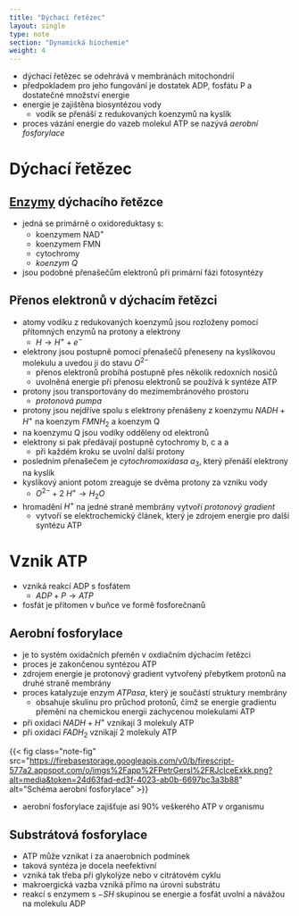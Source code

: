 ```yaml
---
title: "Dýchací řetězec"
layout: single
type: note
section: "Dynamická biochemie"
weight: 4
---
```

- dýchací řetězec se odehrává v membránách mitochondrií
- předpokladem pro jeho fungování je dostatek ADP, fosfátu P a dostatečné množství energie
- energie je zajištěna biosyntézou vody
    - vodík se přenáší z redukovaných koenzymů na kyslík
- proces vázání energie do vazeb molekul ATP se nazývá _aerobní fosforylace_
# Dýchací řetězec
## [Enzymy](/notes/research/chemistry/biochemistry/descriptive-biochemistry/enzymes) dýchacího řetězce
- jedná se primárně o oxidoreduktasy s:
    - koenzymem NAD$^+$
    - koenzymem FMN
    - cytochromy
    - _koenzym Q_
- jsou podobné přenašečům elektronů při primární fázi fotosyntézy
## Přenos elektronů v dýchacím řetězci
- atomy vodíku z redukovaných koenzymů jsou rozloženy pomocí přítomných enzymů na protony a elektrony
    - $H\longrightarrow{H^++e^-}$
- elektrony jsou postupně pomocí přenašečů přeneseny na kyslíkovou molekulu a uvedou ji do stavu $O^{2-}$
    - přenos elektronů probíhá postupně přes několik redoxních nosičů
    - uvolněná energie při přenosu elektronů se používá k syntéze ATP
- protony jsou transportovány do mezimembránového prostoru
    - _protonová pumpa_
- protony jsou nejdříve spolu s elektrony přenášeny z koenzymu $NADH+H^+$ na koenzym $FMNH_2$ a koenzym Q
- na koenzymu Q jsou vodíky odděleny od elektronů
- elektrony si pak předávají postupně cytochromy b, c a a
    - při každém kroku se uvolní další protony
- posledním přenašečem je _cytochromoxidasa a_$_3$, který přenáší  elektrony na kyslík
- kyslíkový aniont potom zreaguje se dvěma protony za vzniku vody
    - $O^{2-}+2\ H^+\longrightarrow{H_2O}$
- hromadění $H^+$ na jedné straně membrány vytvoří _protonový gradient_
    - vytvoří se elektrochemický článek, který je zdrojem energie pro další syntézu ATP
# Vznik ATP
- vzniká reakcí ADP s fosfátem
    - $ADP+P\longrightarrow{ATP}$
- fosfát je přítomen v buňce ve formě fosforečnanů
## Aerobní fosforylace
- je to systém oxidačních přeměn v oxdiačním dýchacím řetězci
- proces je zakončenou syntézou ATP
- zdrojem energie je protonový gradient vytvořený přebytkem protonů na druhé straně membrány
- proces katalyzuje enzym _ATPasa_, který je součástí struktury membrány
    - obsahuje skulinu pro průchod protonů, čímž se energie gradientu přemění na chemickou energii zachycenou molekulami ATP
- při oxidaci $NADH+H^+$ vznikají 3 molekuly ATP
- při oxidaci $FADH_2$ vznikají 2 molekuly ATP

{{< fig class="note-fig" src="https://firebasestorage.googleapis.com/v0/b/firescript-577a2.appspot.com/o/imgs%2Fapp%2FPetrGersl%2FRJclceExkk.png?alt=media&token=24d63fad-ed3f-4023-ab0b-6697bc3a3b88" alt="Schéma aerobní fosforylace" >}}

- aerobní fosforylace zajišťuje asi 90% veškerého ATP v organismu
## Substrátová fosforylace
- ATP může vznikat i za anaerobních podmínek
- taková syntéza je docela neefektivní
- vzniká tak třeba při glykolýze nebo v citrátovém cyklu
- makroergická vazba vzniká přímo na úrovni substrátu
- reakcí s enzymem s $-SH$ skupinou se energie a fosfát uvolní a návážou na molekulu ADP